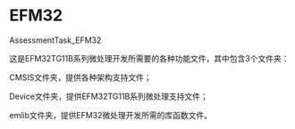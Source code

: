 # EFM32
AssessmentTask_EFM32

这是EFM32TG11B系列微处理开发所需要的各种功能文件，其中包含3个文件夹：

CMSIS文件夹，提供各种架构支持文件；

Device文件夹，提供EFM32TG11B系列微处理支持文件；

emlib文件夹，提供EFM32微处理开发所需的库函数文件。

